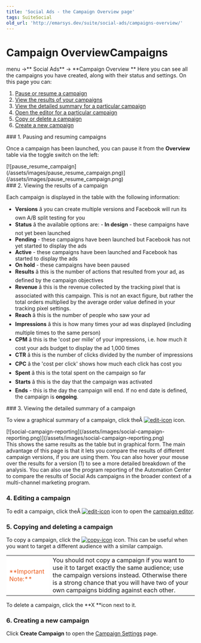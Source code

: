 ```yaml
---
title: 'Social Ads - the Campaign Overview page'
tags: SuiteSocial
old_url: 'http://emarsys.dev/suite/social-ads/campaigns-overview/'
---
```


Campaign Overview**Campaigns**
==============================

 menu ->** Social Ads** -> **Campaign Overview ** Here you can see all the campaigns you have created, along with their status and settings. On this page you can:

1. [Pause or resume a campaign](#pause)
2. [View the results of your campaigns](#view)
3. [View the detailed summary for a particular campaign](#summary)
4. [Open the editor for a particular campaign](#editor)
5. [Copy or delete a campaign](#copy)
6. [Create a new campaign](#new)
 
<a name="pause"></a>### 1. Pausing and resuming campaigns

 Once a campaign has been launched, you can pause it from the **Overview** table via the toggle switch on the left:

<div class="row">[![pause_resume_campaign](/assets/images/pause_resume_campaign.png)](/assets/images/pause_resume_campaign.png)</div><a name="view"></a>### 2. Viewing the results of a campaign

 Each campaign is displayed in the table with the following information:

- **Versions** â&#128;&#147; you can create multiple versions and Facebook will run its own A/B split testing for you
- **Status** â&#128;&#147; the available options are: - **In design** - these campaigns have not yet been launched
- **Pending** - these campaigns have been launched but Facebook has not yet started to display the ads
- **Active** - these campaigns have been launched and Facebook has started to display the ads
- **On hold** - these campaigns have been paused
- **Results** â&#128;&#147; this is the number of actions that resulted from your ad, as defined by the campaign objectives
- **Revenue** â&#128;&#147; this is the revenue collected by the tracking pixel that is associated with this campaign. This is not an exact figure, but rather the total orders multiplied by the average order value defined in your tracking pixel settings.
- **Reach** â&#128;&#147; this is the number of people who saw your ad<span style="color: #ff0000"> </span>
- **Impressions** â&#128;&#147; this is how many times your ad was displayed (including multiple times to the same person)
- **CPM** â&#128;&#147; this is the 'cost per mille' of your impressions, i.e. how much it cost your ads budget to display the ad 1,000 times
- **CTR** â&#128;&#147; this is the number of clicks divided by the number of impressions
- **CPC** â&#128;&#147; the 'cost per click' shows how much each click has cost you
- **Spent** â&#128;&#147; this is the total spent on the campaign so far
- **Starts** â&#128;&#147; this is the day that the campaign was activated
- **Ends** - this is the day the campaign will end. If no end date is defined, the campaign is **ongoing**.
 
<a name="summary"></a>### 3. Viewing the detailed summary of a campaign

 To view a graphical summary of a campaign, click theÂ [![edit-icon](/assets/images/results-icon.png)](/assets/images/results-icon.png) icon.

<div class="row">[![social-campaign-reporting](/assets/images/social-campaign-reporting.png)](/assets/images/social-campaign-reporting.png)</div> This shows the same results as the table but in graphical form. The main advantage of this page is that it lets you compare the results of different campaign versions, if you are using them. You can also hover your mouse over the results for a version (1) to see a more detailed breakdown of the analysis. You can also use the program reporting of the Automation Center to compare the results of Social Ads campaigns in the broader context of a multi-channel marketing program. <a name="editor"></a>  

### 4. Editing a campaign

 To edit a campaign, click theÂ [![edit-icon](/assets/images/edit-icon.png)](/assets/images/edit-icon.png) icon to open the [campaign editor](/Suite/create-campaign.md "Creating Social Ads Campaigns"). <a name="copy"></a>

### 5. Copying and deleting a campaign

 To copy a campaign, click the [![copy-icon](/assets/images/copy-icon.png)](/assets/images/copy-icon.png) icon. This can be useful when you want to target a different audience with a similar campaign.

<table style="width: 100%"><tbody><tr><td style="text-align: left;width: 100px;border-color: #fff;background-color: #fff;color: #eb5a19">**Important Note:**</td> <td>You should not copy a campaign if you want to use it to target exactly the same audience; use the campaign versions instead. Otherwise there is a strong chance that you will have two of your own campaigns bidding against each other.</td></tr></tbody></table> To delete a campaign, click the **X **icon next to it. <a name="new"></a>

### 6. Creating a new campaign

 Click **Create Campaign** to open the [Campaign Settings](/Suite/edit-campaign.md "Editing Social Ads Campaigns") page.  